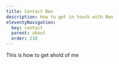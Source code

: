 ```yaml
---
title: Contact Ben
description: How to get in touch with Ben
eleventyNavigation:
  key: contact
  parent: about
  order: 210
---
```


This is how to get ahold of me
